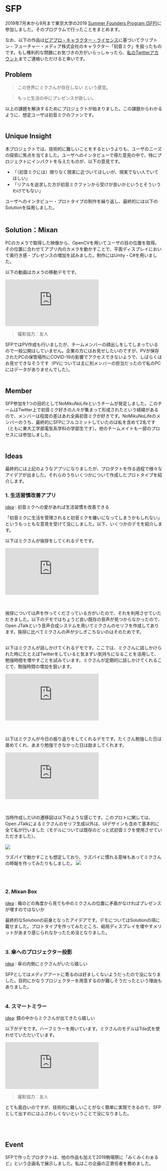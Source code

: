 # SFP

<script>
import { Tweet } from 'vue-tweet-embed/dist'

export default {
    components: {Tweet}
}
</script>


2019年7月末から9月まで東京大学の2019 [Summer Founders Program (SFP)](https://www.ducr.u-tokyo.ac.jp/activity/venture/sfp.html)に参加しました。そのプログラムで行ったことをまとめます。

なお、以下の作品は[ピアプロ・キャラクター・ライセンス](https://piapro.jp/license/pcl/summary)に基づいてクリプトン・フューチャー・メディア株式会社のキャラクター「初音ミク」を扱ったものです。もし権利的な問題にお気づきの方がいらっしゃったら、[私のTwitterアカウント](https://twitter.com/rita_rita_ritan)までご連絡いただけると幸いです。



## Problem

> この世界にミクさんが存在しない
> という感覚。

> もっと生活の中にプレゼンスが欲しい。

以上の課題を解決するためにプロジェクトが始まりました。この課題からわかるように、想定ユーザは初音ミクのファンです。
<br></br>





## Unique Insight

本プロジェクトでは、技術的に難しいことをするというよりも、ユーザのニーズの探索に焦点を当てました。ユーザへのインタビューで得た意見の中で、特にプロジェクトにインパクトを与えたものが、以下の意見です。

* 「（初音ミクには）限りなく現実に近づいてほしいが、現実でない人でいてほしい」
* 「リアルを追求した方が初音ミクファンから受けが良いかというとそういうわけでもない」

ユーザへのインタビュー・プロトタイプの制作を繰り返し、最終的には以下のSolutionを採用しました。
<br></br>





## Solution：Mixan

PCのカメラで取得した映像から、OpenCVを用いてユーザの目の位置を取得。その位置に合わせてアプリ内のカメラを動かすことで、平面ディスプレイにおいて奥行き感・プレゼンスの増加を試みました。制作にはUnity・C#を用いました。



以下の動画はカメラの移動デモです。


<div class="iframe-wrap"><iframe
  src="https://drive.google.com/file/d/1rEj0v5hm0DH4D887bpUlF1YotCEEtMO5/preview"
  frameborder="0"/></div>

>  撮影協力：友人

<br></br>
以下のデモは最終的に没になったプロトタイプ（Mixan Box）のものですが、アプリのイメージについてはこちらの方がわかりやすいかもしれません。

<div class="iframe-wrap"><iframe src="https://drive.google.com/file/d/1uw3tpkRNJ7xcLvulqb27NbXAXuwe8H-a/preview" frameborder="0"></iframe></div>

>  撮影協力：友人



SFPではPV作成も行いましたが、チームメンバーの顔出しをしてしまっているので一般公開はしていません。企業の方にはお見せしたいのですが、PVが保存されたPCの保管場所にCOVID-19の影響でアクセスできないようで、しばらくはお見せできなそうです（PVについては主に別メンバーの担当だったので私のPCにはデータがありませんでした）。
<br></br>





## Member

SFP参加を1つの目的としてNoMikuNoLifeというチームが発足しました。このチームはTwitter上で初音ミク好きの人々が集まって形成されたという経緯があるので、メンバーは程度の差はあれ全員初音ミクが好きです。NoMikuNoLifeのメンバーのうち、最終的にSFPにフルコミットしていたのは私を含めて2名です（ともに東大工学部電気系学科の学部生です）。他のチームメイトも一部のプロセスには参加しました。
<br></br>


## Ideas

最終的には上記のようなアプリになりましたが、プロダクトを作る過程で様々なアイデアが出ました。それらのうちいくつかについて作成したプロトタイプを紹介します。

### 1. 生活習慣改善アプリ

<u>idea</u> : 初音ミクへの愛があれば生活習慣を改善できる

「初音ミクに生活を管理されると初音ミクを嫌いになってしまうかもしれない」というもっともな意見を受けて没にしました。以下、いくつかのデモを紹介します。

以下はミクさんが挨拶をしてくれるデモです。
<div class="iframe-wrap"><iframe src="https://drive.google.com/file/d/1lkwHjYmfOBWvH13908cTjuhNGp3cawwc/preview" frameborder="0"></iframe></div>

<br></br>
挨拶については声を作ってくださっている方がいたので、それを利用させていただきました。以下のデモではちょうど良い既存の音声が見つからなかったので、Open JTalkという音声合成システムを用いてミクさんのセリフを作成してあります。挨拶に比べてミクさんの声が少しぎこちないのはそのためです。
<br></br>

以下はミクさんが話しかけてくれるデモです。ここでは、ミクさんに話しかけられた時にたとえばTwitterをしていると気まずい気持ちになることを活用して、勉強時間を増やすことを試みています。ミクさんが定期的に話しかけてくれることで、勉強時間の増加を狙います。

<div class="iframe-wrap"><iframe src="https://drive.google.com/file/d/1AlmErE_rSIxcJvBQKOs4vdfoPjFqZQeu/preview" frameborder="0"></iframe></div>


<br></br>
以下はミクさんが今日の振り返りをしてくれるデモです。たくさん勉強した日は褒めてくれ、あまり勉強できなかった日は励ましてくれます。

<div class="iframe-wrap"><iframe src="https://drive.google.com/file/d/12iLzldU3LtXTQtRM3G0RxUPA7RIuBSME/preview" frameborder="0"></iframe></div>

<br></br>
当時作成したUIの遷移図は以下のような感じです。このプロトに関しては、Open JTalkによるミクさんのセリフ生成以外は、UIデザインも含めて基本的に全て私が行いました（モデルについては既存のどっと式初音ミクを使用させていただきました）。
<br></br>
![](/SFP/life_manage_ui.JPG)

ラズパイで動かすことも想定しており、ラズパイに慣れる意味もあってミクさんの時報を作ってみたりもしました。
![](/SFP/rasp_pi_miku.JPG)


<br></br>
### 2. Mixan Box
<u>idea</u> : 箱のどの角度から見ても中のミクさんの位置に矛盾がなければプレゼンスが増すのではないか

最終的なSolutionの前身となったアイデアです。デモについてはSolutionの項に載せました。プロトタイプを作ってみたところ、結局ディスプレイを増やすメリットがあまり感じられなかったため没となりました。
<br></br>


### 3. 傘へのプロジェクター投影
<u>idea</u> : 傘の内側にミクさんがいたら嬉しい

SFPとしてはメディアアートに寄るのは好ましくないようだったので没になりました。目的にかなうプロジェクターを用意するのが難しそうだったという理由もありました。
<br></br>


### 4. スマートミラー
<u>idea</u>: 鏡の中からミクさんが出てきたら嬉しい

以下がデモです。ハーフミラーを用いています。ミクさんのモデルはTda式を使わせていただいています。

<div class="iframe-wrap"><iframe src="https://drive.google.com/file/d/19mRXqdfteQ88nhgIVkXDRoBo8LPFnhRf/preview" frameborder="0"></iframe></div>

>  撮影協力：友人
>  


とても面白いのですが、技術的に難しいことがなく簡単に実現できるので、SFPとして出すのにはふさわしくないということで没になりました。

<br></br>

## Event
SFPで作ったプロダクトは、他の作品も加えて2019駒場祭に「みくみくわぁるど」という企画名で展示しました。私はこの企画の正責任者を務めました。
<br></br>

<Tweet id="1198425137659273216"></Tweet>
<br></br>
<Tweet id="1198401690564562944"></Tweet>
<br></br>
<Tweet id="1198632585175293953"></Tweet>